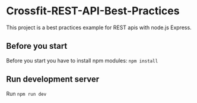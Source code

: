 # Crossfit-REST-API-Best-Practices

This project is a best practices example for REST apis with node.js Express.

## Before you start
Before you start you have to install npm modules: `npm install`

## Run development server
Run `npm run dev`
